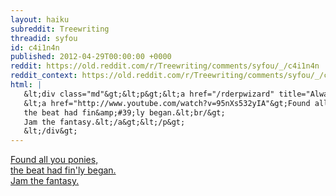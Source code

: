 ```yaml
---
layout: haiku
subreddit: Treewriting
threadid: syfou
id: c4i1n4n
published: 2012-04-29T00:00:00 +0000
reddit: https://old.reddit.com/r/Treewriting/comments/syfou/_/c4i1n4n
reddit_context: https://old.reddit.com/r/Treewriting/comments/syfou/_/c4i1n4n?context=3
html: |
   &lt;div class="md"&gt;&lt;p&gt;&lt;a href="/rderpwizard" title="Always Relevant / Dreamin&amp;#39; Tomorrow&amp;#39;s Sunrise / Paper Bag Princess"&gt;&lt;/a&gt;
   &lt;a href="http://www.youtube.com/watch?v=95nXs532yIA"&gt;Found all you ponies,&lt;br/&gt;
   the beat had fin&amp;#39;ly began.&lt;br/&gt;
   Jam the fantasy.&lt;/a&gt;&lt;/p&gt;
   &lt;/div&gt;
---
```


[](/rderpwizard "Always Relevant / Dreamin' Tomorrow's Sunrise / Paper Bag Princess")
[Found all you ponies,  
the beat had fin'ly began.  
Jam the fantasy.](http://www.youtube.com/watch?v=95nXs532yIA)